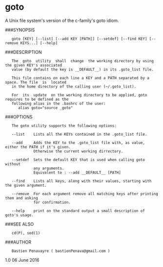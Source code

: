 # goto
A Unix file system's version of the c-family's goto idiom.

###SYNOPSIS

       goto [KEY] [--list] [--add KEY [PATH]] [--setdef] [--find KEY] [--remove KEYS...] [--help]

###DESCRIPTION

       The  goto  utility  shall  change  the working directory by using the given KEY's associated
       value (by default the key is __DEFAULT__) in its .goto_list file.

       This file contains on each line a KEY and a PATH separated by a space. The file  is  located
       in the home directory of the calling user (~/.goto_list).

       For  its  update  on the working directory to be applied, goto requires to be defined as the
       following alias in the .bashrc of the user:
          alias goto="source _goto"

###OPTIONS

       The goto utility supports the following options:

       --list    Lists all the KEYs contained in the .goto_list file.

       --add     Adds the KEY to the .goto_list file with, as value, either the PATH if it's given.
                 Otherwise the current working dirrectory.

       --setdef  Sets the default KEY that is used when calling goto without
                 any arguments.
                 Equivalent to : --add __DEFAULT__ [PATH]

       --find    Lists all keys, along with their values, starting with the given argument.

       --remove  For each argument remove all matching keys after printing them and asking
                 for confirmation.

       --help    print on the standard output a small description of goto's usage.

###SEE ALSO

       cd(P), sed(1)

###AUTHOR

       Bastien Penavayre ( bastienPenava@gmail.com )

1.0                                         06 June 2016
